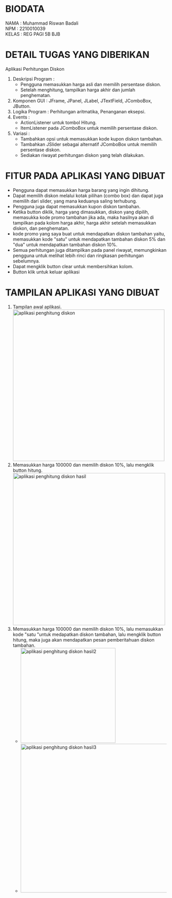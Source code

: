 # BIODATA
NAMA  : Muhammad Riswan Badali<br>
NPM   : 2210010039<br>
KELAS : REG PAGI 5B BJB<br>

# DETAIL TUGAS YANG DIBERIKAN
Aplikasi Perhitungan Diskon<br>
1. Deskripsi Program :<br>
   - Pengguna memasukkan harga asli dan memilih persentase diskon.<br>
   - Setelah menghitung, tampilkan harga akhir dan jumlah penghematan.<br>
2. Komponen GUI : JFrame, JPanel, JLabel, JTextField, JComboBox, JButton.<br>
3. Logika Program : Perhitungan aritmatika, Penanganan eksepsi.<br>
4. Events :<br>
   - ActionListener untuk tombol Hitung. <br>
   - ItemListener pada JComboBox untuk memilih persentase diskon.<br>
5. Variasi :<br>
   - Tambahkan opsi untuk memasukkan kode kupon diskon tambahan.<br>
   - Tambahkan JSlider sebagai alternatif JComboBox untuk memilih persentase diskon.<br>
   - Sediakan riwayat perhitungan diskon yang telah dilakukan.<br>
# FITUR PADA APLIKASI YANG DIBUAT
- Pengguna dapat memasukkan harga barang yang ingin dihitung.<br>
- Dapat memilih diskon melalui kotak pilihan (combo box) dan dapat juga memilih dari slider, yang mana keduanya saling terhubung.<br>
- Pengguna juga dapat memasukkan kupon diskon tambahan.<br>
- Ketika button diklik, harga yang dimasukkan, diskon yang dipilih, memasukka kode promo tambahan jika ada, maka hasilnya akan di tampilkan pada kolom harga akhir, harga akhir setelah memasukkan diskon, dan penghematan.<br>
- kode promo yang saya buat untuk mendapatkan diskon tambahan yaitu, memasukkan kode "satu" untuk mendapatkan tambahan diskon 5% dan "dua" untuk mendapatkan tambahan diskon 10%.
- Semua perhitungan juga ditampilkan pada panel riwayat, memungkinkan pengguna untuk melihat lebih rinci dan ringkasan perhitungan sebelumnya.<br>
- Dapat mengklik button clear untuk membersihkan kolom.<br>
- Button klik untuk keluar aplikasi

# TAMPILAN APLIKASI YANG DIBUAT
1. Tampilan awal aplikasi.<br>
<img width="473" alt="aplikasi penghitung diskon" src="https://github.com/user-attachments/assets/0cd4df51-ca72-4361-8f93-e833fda86b5c"><br>
2. Memasukkan harga 100000 dan memilih diskon 10%, lalu mengklik button hitung.<br>
<img width="475" alt="aplikasi penghitung diskon hasil" src="https://github.com/user-attachments/assets/12996780-4898-41d9-895b-2bbb7be66958"><br>
3. Memasukkan harga 100000 dan memilih diskon 10%, lalu memasukkan kode "satu "untuk medapatkan diskon tambahan, lalu mengklik button hitung, maka juga akan mendapatkan pesan pemberitahuan diskon tambahan.<br>
   - <img width="296" alt="aplikasi penghitung diskon hasil2" src="https://github.com/user-attachments/assets/fc187107-de51-431d-bc4c-c7e5e71c7087"><br>
   - <img width="464" alt="aplikasi penghitung diskon hasil3" src="https://github.com/user-attachments/assets/578f5fc8-e28e-4b22-90d5-d914119fc191">



